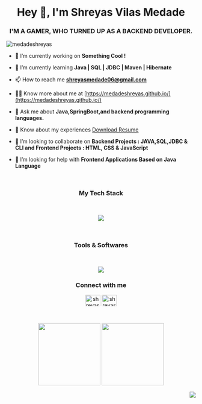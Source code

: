 <h1 align="center">Hey 👋, I'm Shreyas Vilas Medade</h1>
<h3 align="center">I'M A GAMER, WHO TURNED UP AS A BACKEND DEVELOPER.</h3>

<p align="left"> <img src="https://komarev.com/ghpvc/?username=medadeshreyas&label=Profile%20views&color=0e75b6&style=flat" alt="medadeshreyas" /> </p>

- 🔭 I’m currently working on **Something Cool !**

- 🌱 I’m currently learning **Java | SQL | JDBC | Maven | Hibernate**

- 📫 How to reach me **shreyasmedade06@gmail.com**

- 👨‍💻 Know more about me at [https://medadeshreyas.github.io/](https://medadeshreyas.github.io/)

- 💬 Ask me about **Java,SpringBoot,and backend programming languages.**

- 📄 Know about my experiences [Download Resume](https://medadeshreyas.github.io/resources/Shreyas_Medade_Resume.pdf)

- 👯 I’m looking to collaborate on **Backend Projects : JAVA,SQL,JDBC & CLI and Frontend Projects : HTML, CSS & JavaScript**

- 🤝 I’m looking for help with **Frontend Applications Based on Java Language**


<br/>


<h3 align="center">My Tech Stack</h3>
<br/>

<p align="center" >
  <a href="https://skillicons.dev">
    <img src="https://skillicons.dev/icons?i=java,linux,spring,hibernate,maven,mysql,aws,js,html,bootstrap,tailwindcss&perline=11" />
  </a>
</p>

<br/>
<h3 align="center">Tools & Softwares</h3>

<br/>


<p align="center" >
  <a href="https://skillicons.dev">
    <img src="https://skillicons.dev/icons?i=git,github,vscode,netlify&perline=3" />
  </a>
</p>



<h3 align="center">Connect with me</h3>
<p align="center">
<a href="https://twitter.com/shreyasmedade" target="blank"><img align="center" src="https://raw.githubusercontent.com/rahuldkjain/github-profile-readme-generator/master/src/images/icons/Social/twitter.svg" alt="shreyasmedade" height="30" width="40" /></a>
<a href="https://linkedin.com/in/shreyasmedade" target="blank"><img align="center" src="https://raw.githubusercontent.com/rahuldkjain/github-profile-readme-generator/master/src/images/icons/Social/linked-in-alt.svg" alt="shreyasmedade" height="30" width="40" /></a>
</p>

<br/>


<p align="center">

  <img height="165em" src="https://github-readme-streak-stats.herokuapp.com/?user=medadeshreyas&show_icons=true&hide_border=true&&count_private=true&include_all_commits=true"/>  

  <img height="165em" src="https://github-readme-stats.vercel.app/api?username=medadeshreyas&show_icons=true&hide_border=true&&count_private=true&include_all_commits=true" />
</p>


<p align="right">
  <img src="https://activity-graph.herokuapp.com/graph?username=medadeshreyas&show_icons=true&count_private=true&include_all_commits=true&theme=minimal&hide_border=true&radius=4" />
</p>


